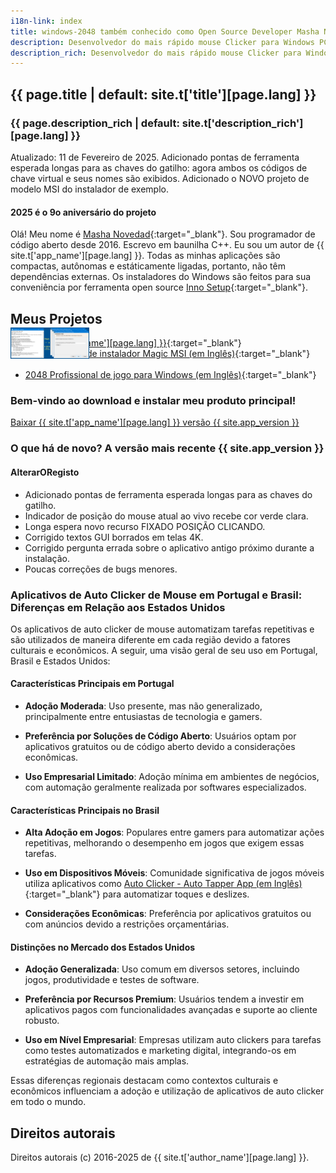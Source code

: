 ```yaml
---
i18n-link: index
title: windows-2048 também conhecido como Open Source Developer Masha Novedad
description: Desenvolvedor do mais rápido mouse Clicker para Windows PC que atinge 100000 cliques por segundo
description_rich: Desenvolvedor do mais rápido mouse Clicker para Windows PC que atinge 100000 cliques por segundo
---
```


## {{ page.title | default: site.t['title'][page.lang] }}

### {{ page.description_rich | default: site.t['description_rich'][page.lang] }}

Atualizado: 11 de Fevereiro de 2025. Adicionado pontas de ferramenta esperada longas para as chaves do gatilho: agora ambos os códigos de chave virtual e seus nomes são exibidos.
Adicionado o NOVO projeto de modelo MSI do instalador de exemplo.

#### 2025 é o 9o aniversário do projeto

Olá! Meu nome é [Masha Novedad](https://windows-2048.github.io/resume/){:target="_blank"}. Sou programador de código aberto desde 2016.
Escrevo em baunilha C++.
Eu sou um autor de {{ site.t['app_name'][page.lang] }}.
Todas as minhas aplicações são compactas, autônomas e estáticamente ligadas, portanto, não têm dependências externas.
Os instaladores do Windows são feitos para sua conveniência por ferramenta open source [Inno Setup](https://jrsoftware.org/isinfo.php){:target="_blank"}.

## Meus Projetos

* [{{ site.t['app_name'][page.lang] }}](https://windows-2048.github.io/pt/O-Mais-Rapido-Mouse-Clicker-para-Windows/){:target="_blank"}
* NOVO [Modelo de instalador Magic MSI (em Inglês)](https://github.com/windows-2048/Magic-MSI-Installer-Template){:target="_blank"}

<div style="flex: 1; text-align: left; margin-top: -1.6vmax;">
    <img src="/screenshot-double.png" alt="Magic MSI Installer Template: screenshot-welcome" style="width: 25%; height: auto;" />
</div>

* [2048 Profissional de jogo para Windows (em Inglês)](https://github.com/windows-2048/2048-Game-Professional-for-Windows){:target="_blank"}

### Bem-vindo ao download e instalar meu produto principal!

<a href="{{ site.download_link_main }}" class="btn btn--stripe">Baixar {{ site.t['app_name'][page.lang] }} versão {{ site.app_version }}</a>



<a name="ChangeLog"></a>
### O que há de novo? A versão mais recente&nbsp;{{ site.app_version }}

#### AlterarORegisto

* Adicionado pontas de ferramenta esperada longas para as chaves do gatilho.
* Indicador de posição do mouse atual ao vivo recebe cor verde clara.
* Longa espera novo recurso FIXADO POSIÇÃO CLICANDO.
* Corrigido textos GUI borrados em telas 4K.
* Corrigido pergunta errada sobre o aplicativo antigo próximo durante a instalação.
* Poucas correções de bugs menores.

### Aplicativos de Auto Clicker de Mouse em Portugal e Brasil: Diferenças em Relação aos Estados Unidos

Os aplicativos de auto clicker de mouse automatizam tarefas repetitivas e são utilizados de maneira diferente em cada região devido a fatores culturais e econômicos. A seguir, uma visão geral de seu uso em Portugal, Brasil e Estados Unidos:

#### Características Principais em Portugal

- **Adoção Moderada**: Uso presente, mas não generalizado, principalmente entre entusiastas de tecnologia e gamers.

- **Preferência por Soluções de Código Aberto**: Usuários optam por aplicativos gratuitos ou de código aberto devido a considerações econômicas.

- **Uso Empresarial Limitado**: Adoção mínima em ambientes de negócios, com automação geralmente realizada por softwares especializados.

#### Características Principais no Brasil

- **Alta Adoção em Jogos**: Populares entre gamers para automatizar ações repetitivas, melhorando o desempenho em jogos que exigem essas tarefas.

- **Uso em Dispositivos Móveis**: Comunidade significativa de jogos móveis utiliza aplicativos como [Auto Clicker - Auto Tapper App (em Inglês)](https://www.similarweb.com/app/google/com.simple.automatic.tap.autoclicker/brazil/){:target="_blank"} para automatizar toques e deslizes.

- **Considerações Econômicas**: Preferência por aplicativos gratuitos ou com anúncios devido a restrições orçamentárias.

#### Distinções no Mercado dos Estados Unidos

- **Adoção Generalizada**: Uso comum em diversos setores, incluindo jogos, produtividade e testes de software.

- **Preferência por Recursos Premium**: Usuários tendem a investir em aplicativos pagos com funcionalidades avançadas e suporte ao cliente robusto.

- **Uso em Nível Empresarial**: Empresas utilizam auto clickers para tarefas como testes automatizados e marketing digital, integrando-os em estratégias de automação mais amplas.

Essas diferenças regionais destacam como contextos culturais e econômicos influenciam a adoção e utilização de aplicativos de auto clicker em todo o mundo.

## Direitos autorais

Direitos autorais (c) 2016-2025 de {{ site.t['author_name'][page.lang] }}.
